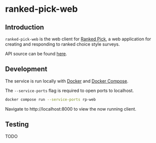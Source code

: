 # ranked-pick-web

## Introduction

`ranked-pick-web` is the web client for [Ranked Pick](http://rankedpick.com), a web application for creating and responding to ranked choice style surveys.

API source can be found [here](https://github.com/carterjackson/ranked-pick-api).

## Development

The service is run locally with [Docker](https://www.docker.com/) and [Docker Compose](https://docs.docker.com/compose/).

The `--service-ports` flag is required to open ports to localhost.

```bash
docker compose run --service-ports rp-web
```

Navigate to http://localhost:8000 to view the now running client.

## Testing

TODO

<!-- TODO: Acknowledgement -->
